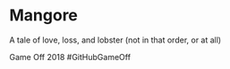 # Mangore
A tale of love, loss, and lobster (not in that order, or at all)

Game Off 2018
#GitHubGameOff
